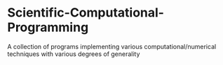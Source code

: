# Scientific-Computational-Programming
A collection of programs implementing various computational/numerical techniques with various degrees of generality
